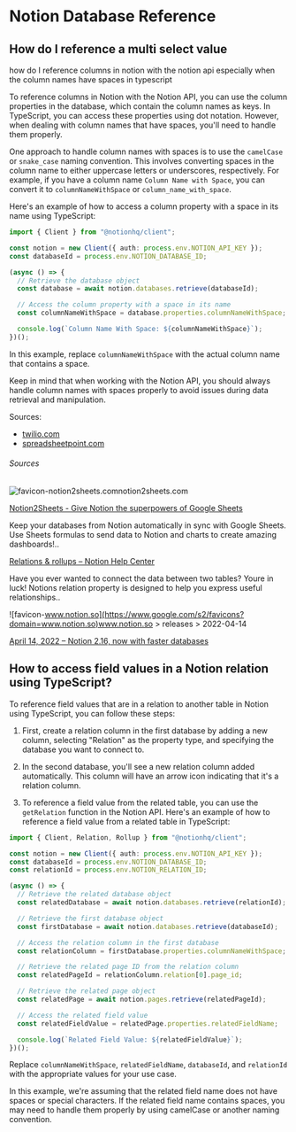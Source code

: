 # Notion Database Reference

## How do I reference a multi select value

how do I reference columns in notion with the notion api especially when the column names have spaces in typescript

To reference columns in Notion with the Notion API, you can use the column properties in the database, which contain the column names as keys. In TypeScript, you can access these properties using dot notation. However, when dealing with column names that have spaces, you'll need to handle them properly.

One approach to handle column names with spaces is to use the `camelCase` or `snake_case` naming convention. This involves converting spaces in the column name to either uppercase letters or underscores, respectively. For example, if you have a column name `Column Name with Space`, you can convert it to `columnNameWithSpace` or `column_name_with_space`.

Here's an example of how to access a column property with a space in its name using TypeScript:

```ts
import { Client } from "@notionhq/client";

const notion = new Client({ auth: process.env.NOTION_API_KEY });
const databaseId = process.env.NOTION_DATABASE_ID;

(async () => {
  // Retrieve the database object
  const database = await notion.databases.retrieve(databaseId);

  // Access the column property with a space in its name
  const columnNameWithSpace = database.properties.columnNameWithSpace;

  console.log(`Column Name With Space: ${columnNameWithSpace}`);
})();

```

In this example, replace `columnNameWithSpace` with the actual column name that contains a space.

Keep in mind that when working with the Notion API, you should always handle column names with spaces properly to avoid issues during data retrieval and manipulation.

Sources:

-   [twilio.com](https://www.twilio.com/blog/manipulate-notion-database-using-node-js)
-   [spreadsheetpoint.com](https://spreadsheetpoint.com/how-to-make-columns-in-notion/)

###### Sources

[](https://www.phind.com/filters)

![favicon-notion2sheets.com](https://www.google.com/s2/favicons?domain=notion2sheets.com)notion2sheets.com

[Notion2Sheets - Give Notion the superpowers of Google Sheets](https://notion2sheets.com/)

Keep your databases from Notion automatically in sync with Google Sheets. Use Sheets formulas to send data to Notion and charts to create amazing dashboards!..

[Relations & rollups – Notion Help Center](https://www.notion.so/help/relations-and-rollups)

Have you ever wanted to connect the data between two tables? Youre in luck! Notions relation property is designed to help you express useful relationships..

![favicon-www.notion.so](https://www.google.com/s2/favicons?domain=www.notion.so)www.notion.so > releases > 2022-04-14

[April 14, 2022 – Notion 2.16, now with faster databases](https://www.notion.so/releases/2022-04-14)


## How to access field values in a Notion relation using TypeScript?

To reference field values that are in a relation to another table in Notion using TypeScript, you can follow these steps:

1.  First, create a relation column in the first database by adding a new column, selecting "Relation" as the property type, and specifying the database you want to connect to.

2.  In the second database, you'll see a new relation column added automatically. This column will have an arrow icon indicating that it's a relation column.

3.  To reference a field value from the related table, you can use the `getRelation` function in the Notion API. Here's an example of how to reference a field value from a related table in TypeScript:

```ts
import { Client, Relation, Rollup } from "@notionhq/client";

const notion = new Client({ auth: process.env.NOTION_API_KEY });
const databaseId = process.env.NOTION_DATABASE_ID;
const relationId = process.env.NOTION_RELATION_ID;

(async () => {
  // Retrieve the related database object
  const relatedDatabase = await notion.databases.retrieve(relationId);

  // Retrieve the first database object
  const firstDatabase = await notion.databases.retrieve(databaseId);

  // Access the relation column in the first database
  const relationColumn = firstDatabase.properties.columnNameWithSpace;

  // Retrieve the related page ID from the relation column
  const relatedPageId = relationColumn.relation[0].page_id;

  // Retrieve the related page object
  const relatedPage = await notion.pages.retrieve(relatedPageId);

  // Access the related field value
  const relatedFieldValue = relatedPage.properties.relatedFieldName;

  console.log(`Related Field Value: ${relatedFieldValue}`);
})();

```

Replace `columnNameWithSpace`, `relatedFieldName`, `databaseId`, and `relationId` with the appropriate values for your use case.

In this example, we're assuming that the related field name does not have spaces or special characters. If the related field name contains spaces, you may need to handle them properly by using camelCase or another naming convention.
